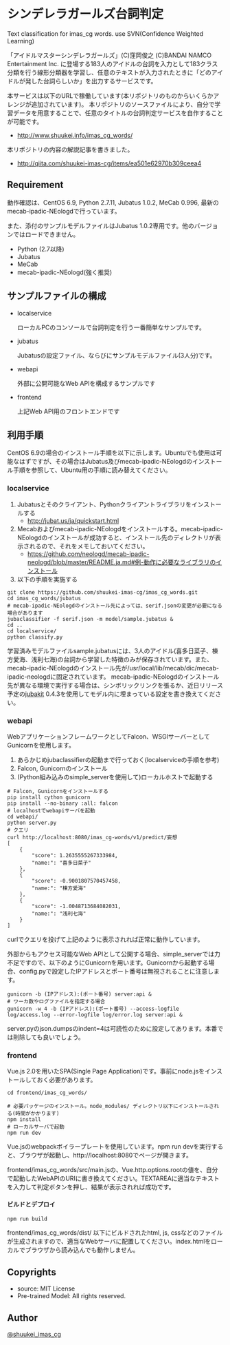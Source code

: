 # シンデレラガールズ台詞判定
Text classification for imas_cg words. use SVN(Confidence Weighted Learning)

「アイドルマスターシンデレラガールズ」(C)窪岡俊之 (C)BANDAI NAMCO Entertainment Inc. に登場する183人のアイドルの台詞を入力として183クラス分類を行う線形分類器を学習し、任意のテキストが入力されたときに「どのアイドルが発した台詞らしいか」を出力するサービスです。

本サービスは以下のURLで稼働しています(本リポジトリのものからいくらかアレンジが追加されています)。
本リポジトリのソースファイルにより、自分で学習データを用意することで、任意のタイトルの台詞判定サービスを自作することが可能です。

- http://www.shuukei.info/imas_cg_words/

本リポジトリの内容の解説記事を書きました。
- http://qiita.com/shuukei-imas-cg/items/ea501e62970b309ceea4


## Requirement
動作確認は、CentOS 6.9, Python 2.7.11, Jubatus 1.0.2, MeCab 0.996, 最新のmecab-ipadic-NEologdで行っています。

また、添付のサンプルモデルファイルはJubatus 1.0.2専用です。他のバージョンではロードできません。

- Python (2.7以降)
- Jubatus
- MeCab
- mecab-ipadic-NEologd(強く推奨)


## サンプルファイルの構成

- localservice

    ローカルPCのコンソールで台詞判定を行う一番簡単なサンプルです。

- jubatus

    Jubatusの設定ファイル、ならびにサンプルモデルファイル(3人分)です。

- webapi

    外部に公開可能なWeb APIを構成するサンプルです

- frontend

    上記Web API用のフロントエンドです


## 利用手順
CentOS 6.9の場合のインストール手順を以下に示します。Ubuntuでも使用は可能なはずですが、その場合はJubatus及びmecab-ipadic-NEologdのインストール手順を参照して、Ubuntu用の手順に読み替えてください。

### localservice
1. Jubatusとそのクライアント、Pythonクライアントライブラリをインストールする
	- http://jubat.us/ja/quickstart.html
2. Mecabおよびmecab-ipadic-NEologdをインストールする。mecab-ipadic-NEologdのインストールが成功すると、インストール先のディレクトリが表示されるので、それをメモしておいてください。
	- https://github.com/neologd/mecab-ipadic-neologd/blob/master/README.ja.md#例-動作に必要なライブラリのインストール
3. 以下の手順を実施する
~~~
git clone https://github.com/shuukei-imas-cg/imas_cg_words.git
cd imas_cg_words/jubatus
# mecab-ipadic-NEologdのインストール先によっては、serif.jsonの変更が必要になる場合があります
jubaclassifier -f serif.json -m model/sample.jubatus &
cd ..
cd localservice/
python classify.py
~~~

学習済みモデルファイルsample.jubatusには、3人のアイドル(喜多日菜子、棟方愛海、浅利七海)の台詞から学習した特徴のみが保存されています。また、mecab-ipadic-NEologdのインストール先が/usr/local/lib/mecab/dic/mecab-ipadic-neologdに固定されています。
mecab-ipadic-NEologdのインストール先が異なる環境で実行する場合は、シンボリックリンクを張るか、近日リリース予定の[jubakit](https://github.com/jubatus/jubakit) 0.4.3を使用してモデル内に埋まっている設定を書き換えてください。


### webapi
WebアプリケーションフレームワークとしてFalcon、WSGIサーバーとしてGunicornを使用します。

1. あらかじめjubaclassifierの起動まで行っておく(localserviceの手順を参考)
2. Falcon, Gunicornのインストール
3. (Python組み込みのsimple_serverを使用して)ローカルホストで起動する
~~~
# Falcon, Gunicornをインストールする
pip install cython gunicorn
pip install --no-binary :all: falcon
# localhostでwebapiサーバを起動
cd webapi/
python server.py
# クエリ
curl http://localhost:8080/imas_cg-words/v1/predict/妄想
[
    {
        "score": 1.2635555267333984,
        "name:": "喜多日菜子"
    },
    {
        "score": -0.9001807570457458,
        "name:": "棟方愛海"
    },
    {
        "score": -1.0048713684082031,
        "name:": "浅利七海"
    }
]
~~~
curlでクエリを投げて上記のように表示されれば正常に動作しています。

外部からもアクセス可能なWeb APIとして公開する場合、simple_serverでは力不足ですので、以下のようにGunicornを用います。Gunicornから起動する場合、config.pyで設定したIPアドレスとポート番号は無視されることに注意します。
~~~
gunicorn -b (IPアドレス):(ポート番号) server:api &
# ワーカ数やログファイルを指定する場合
gunicorn -w 4 -b (IPアドレス):(ポート番号) --access-logfile log/access.log --error-logfile log/error.log server:api &
~~~

server.pyのjson.dumpsのindent=4は可読性のために設定してあります。本番では削除しても良いでしょう。

### frontend
Vue.js 2.0を用いたSPA(Single Page Application)です。事前にnode.jsをインストールしておく必要があります。
~~~
cd frontend/imas_cg_words/

# 必要パッケージのインストール。node_modules/ ディレクトリ以下にインストールされる(時間がかかります)
npm install
# ローカルサーバで起動
npm run dev
~~~
Vue.jsのwebpackボイラープレートを使用しています。npm run devを実行すると、ブラウザが起動し、http://localhost:8080でページが開きます。

frontend/imas_cg_words/src/main.jsの、Vue.http.options.rootの値を、自分で起動したWebAPIのURIに書き換えてください。TEXTAREAに適当なテキストを入力して判定ボタンを押し、結果が表示されれば成功です。

#### ビルドとデプロイ
~~~
npm run build
~~~
frontend/imas_cg_words/dist/ 以下にビルドされたhtml, js, cssなどのファイルが生成されますので、適当なWebサーバに配置してください。index.htmlをローカルでブラウザから読み込んでも動作しません。


## Copyrights
- source: MIT License
- Pre-trained Model: All rights reserved.

## Author
[@shuukei_imas_cg](https://twitter.com/shuukei_imas_cg)
